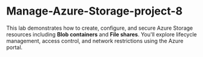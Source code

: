 # Manage-Azure-Storage-project-8
This lab demonstrates how to create, configure, and secure Azure Storage resources including **Blob containers** and **File shares**. You'll explore lifecycle management, access control, and network restrictions using the Azure portal.
